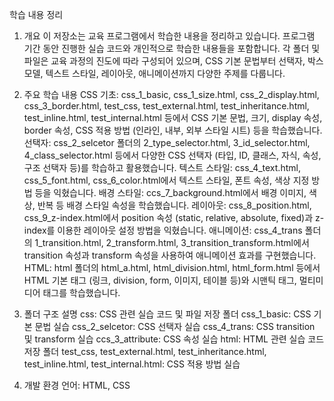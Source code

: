 학습 내용 정리
1. 개요
이 저장소는  교육 프로그램에서 학습한 내용을 정리하고 있습니다.
프로그램 기간 동안 진행한 실습 코드와 개인적으로 학습한 내용들을 포함합니다.
각 폴더 및 파일은 교육 과정의 진도에 따라 구성되어 있으며, CSS 기본 문법부터 선택자, 박스 모델, 텍스트 스타일, 레이아웃, 애니메이션까지 다양한 주제를 다룹니다.

2. 주요 학습 내용
CSS 기초: css_1_basic, css_1_size.html, css_2_display.html, css_3_border.html, test_css, test_external.html, test_inheritance.html, test_inline.html, test_internal.html 등에서
CSS 기본 문법, 크기, display 속성, border 속성, CSS 적용 방법 (인라인, 내부, 외부 스타일 시트) 등을 학습했습니다.
선택자: css_2_selcetor 폴더의 2_type_selector.html, 3_id_selector.html, 4_class_selector.html 등에서 다양한 CSS 선택자 (타입, ID, 클래스, 자식, 속성, 구조 선택자 등)를 학습하고 활용했습니다.
텍스트 스타일: css_4_text.html, css_5_font.html, css_6_color.html에서 텍스트 스타일, 폰트 속성, 색상 지정 방법 등을 익혔습니다.
배경 스타일: ccs_7_background.html에서 배경 이미지, 색상, 반복 등 배경 스타일 속성을 학습했습니다.
레이아웃: css_8_position.html, css_9_z-index.html에서 position 속성 (static, relative, absolute, fixed)과 z-index를 이용한 레이아웃 설정 방법을 익혔습니다.
애니메이션: css_4_trans 폴더의 1_transition.html, 2_transform.html, 3_transition_transform.html에서 transition 속성과 transform 속성을 사용하여 애니메이션 효과를 구현했습니다.
HTML: html 폴더의 html_a.html, html_division.html, html_form.html 등에서 HTML 기본 태그 (링크, division, form, 이미지, 테이블 등)와 시맨틱 태그, 멀티미디어 태그를 학습했습니다.

3. 폴더 구조 설명
css: CSS 관련 실습 코드 및 파일 저장 폴더
css_1_basic: CSS 기본 문법 실습
css_2_selcetor: CSS 선택자 실습
css_4_trans: CSS transition 및 transform 실습
ccs_3_attribute: CSS 속성 실습
html: HTML 관련 실습 코드 저장 폴더
test_css, test_external.html, test_inheritance.html, test_inline.html, test_internal.html: CSS 적용 방법 실습

4. 개발 환경
언어: HTML, CSS
